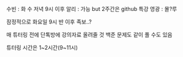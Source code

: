 수빈 : 화 수 저녁 9시 이후
알리 : 가능 but 2주간은 github 특강
영광 : 몰?루

잠정적으로 화요일 9시 반 이후
족보..?

매 튜터링 전에 단톡방에 강의자료 올려줄 것
백준 문제도 같이 풀 수도 있음

튜터링 시간은 1~2시간(9~11시)